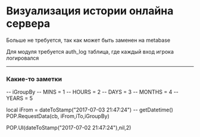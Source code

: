 # Визуализация истории онлайна сервера

Больше не требуется, так как может быть заменен на metabase

Для модуля требуется auth_log таблица, где каждый вход игрока логировался

---

### Какие-то заметки

-- iGroupBy
-- MINS   = 1
-- HOURS  = 2
-- DAYS   = 3
-- MONTHS = 4
-- YEARS  = 5

local iFrom = dateToStamp("2017-07-03 21:47:24") -- getDatetime()
POP.RequestData(cb, iFrom,iTo,iGroupBy)

POP.UI(dateToStamp("2017-07-02 21:47:24"),nil,2)